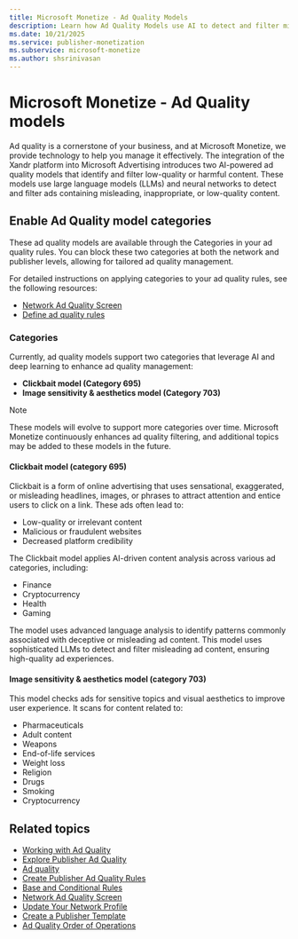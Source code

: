 ```yaml
---
title: Microsoft Monetize - Ad Quality Models
description: Learn how Ad Quality Models use AI to detect and filter misleading, sensitive, or low-quality ads, enhancing user experience and platform credibility.
ms.date: 10/21/2025
ms.service: publisher-monetization
ms.subservice: microsoft-monetize
ms.author: shsrinivasan
---
```


# Microsoft Monetize - Ad Quality models

Ad quality is a cornerstone of your business, and at Microsoft Monetize, we provide technology to help you manage it effectively. The integration of the Xandr platform into Microsoft Advertising introduces two AI-powered ad quality models that identify and filter low-quality or harmful content. These models use large language models (LLMs) and neural networks to detect and filter ads containing misleading, inappropriate, or low-quality content.

## Enable Ad Quality model categories

These ad quality models are available through the Categories in your ad quality rules. You can block these two categories at both the network and publisher levels, allowing for tailored ad quality management.

For detailed instructions on applying categories to your ad quality rules, see the following resources:

- [Network Ad Quality Screen](network-ad-quality-screen.md)
- [Define ad quality rules](../supply-partners/define-ad-quality-rules.md)

### Categories

Currently, ad quality models support two categories that leverage AI and deep learning to enhance ad quality management:

- **Clickbait model (Category 695)**
- **Image sensitivity & aesthetics model (Category 703)**

> [!NOTE]
> These models will evolve to support more categories over time. Microsoft Monetize continuously enhances ad quality filtering, and additional topics may be added to these models in the future.

#### Clickbait model (category 695)

Clickbait is a form of online advertising that uses sensational, exaggerated, or misleading headlines, images, or phrases to attract attention and entice users to click on a link. These ads often lead to:

- Low-quality or irrelevant content
- Malicious or fraudulent websites
- Decreased platform credibility

The Clickbait model applies AI-driven content analysis across various ad categories, including:

- Finance
- Cryptocurrency
- Health
- Gaming

The model uses advanced language analysis to identify patterns commonly associated with deceptive or misleading ad content. This model uses sophisticated LLMs to detect and filter misleading ad content, ensuring high-quality ad experiences.

#### Image sensitivity & aesthetics model (category 703)

This model checks ads for sensitive topics and visual aesthetics to improve user experience. It scans for content related to:

- Pharmaceuticals
- Adult content
- Weapons
- End-of-life services
- Weight loss
- Religion
- Drugs
- Smoking
- Cryptocurrency

## Related topics

- [Working with Ad Quality](working-with-publisher-ad-quality.md)
- [Explore Publisher Ad Quality](explore-publisher-ad-quality.md)
- [Ad quality](monetize-insights-ad-quality.md)
- [Create Publisher Ad Quality Rules](create-publisher-ad-quality-rules.md)
- [Base and Conditional Rules](base-and-conditional-rules.md)
- [Network Ad Quality Screen](network-ad-quality-screen.md)
- [Update Your Network Profile](update-your-network-profile.md)
- [Create a Publisher Template](create-a-publisher-template.md)
- [Ad Quality Order of Operations](ad-quality-order-of-operations.md)
